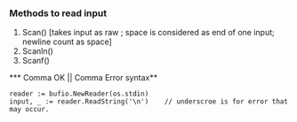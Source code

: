 
### Methods to read input

1. Scan() [takes input as raw ; space is considered as end of one input; newline count as space]
2. Scanln() 
3. Scanf()


*** Comma OK || Comma Error syntax** 

```
reader := bufio.NewReader(os.stdin)
input, _ := reader.ReadString('\n')    // underscroe is for error that may occur. 

```